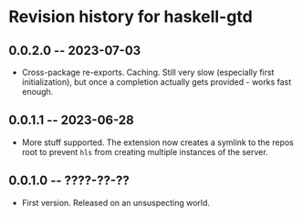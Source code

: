 # Revision history for haskell-gtd

## 0.0.2.0 -- 2023-07-03

* Cross-package re-exports. Caching. Still very slow (especially first initialization), but once a completion actually gets provided - works fast enough.

## 0.0.1.1 -- 2023-06-28

* More stuff supported. The extension now creates a symlink to the repos root to prevent `hls` from creating multiple instances of the server.

## 0.0.1.0 -- ????-??-??

* First version. Released on an unsuspecting world.
